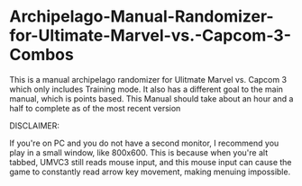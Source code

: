 # Archipelago-Manual-Randomizer-for-Ultimate-Marvel-vs.-Capcom-3-Combos
This is a manual archipelago randomizer for Ulitmate Marvel vs. Capcom 3 which only includes Training mode. It also has a different goal to the main manual, which is points based.
This Manual should take about an hour and a half to complete as of the most recent version

DISCLAIMER:

If you're on PC and you do not have a second monitor, I recommend you play in a small window, like 800x600. This is because when you're alt tabbed, UMVC3 still reads mouse input, and this mouse input can cause the game to constantly read arrow key movement, making menuing impossible.
